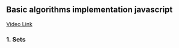 ## Basic algorithms implementation javascript
[Video Link](https://www.youtube.com/watch?v=t2CEgPsws3U) 
### 1. Sets

<!--stackedit_data:
eyJoaXN0b3J5IjpbLTk2NDQ2OTg2MF19
-->